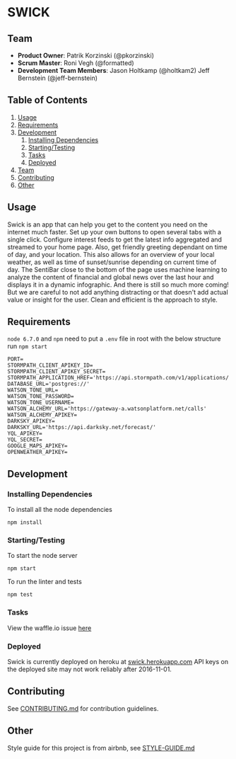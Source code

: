 # SWICK

## Team

  - __Product Owner__: Patrik Korzinski (@pkorzinski)
  - __Scrum Master__: Roni Vegh (@formatted)
  - __Development Team Members__: Jason Holtkamp (@holtkam2)
                                  Jeff Bernstein (@jeff-bernstein)

## Table of Contents

1. [Usage](#Usage)
1. [Requirements](#requirements)
1. [Development](#development)
    1. [Installing Dependencies](#installing-dependencies)
    1. [Starting/Testing](#starting/testing)
    1. [Tasks](#tasks)
    1. [Deployed](#deployed)
1. [Team](#team)
1. [Contributing](#contributing)
1. [Other](#other)

## Usage

Swick is an app that can help you get to the content you need on the internet much faster.
Set up your own buttons to open several tabs with a single click. Configure interest feeds to get the latest info aggregated and streamed to your home page. Also, get friendly greeting dependant on time of day, and your location. This also allows for an overview of your local weather, as well as time of sunset/sunrise depending on current time of day.
The SentiBar close to the bottom of the page uses machine learning to analyze the content of financial and global news over the last hour and displays it in a dynamic infographic.
And there is still so much more coming! But we are careful to not add anything distracting or that doesn't add actual value or insight for the user. Clean and efficient is the approach to style.

## Requirements

`node 6.7.0` and `npm`
need to put a `.env` file in root with the below structure
run `npm start`
```
PORT=
STORMPATH_CLIENT_APIKEY_ID=
STORMPATH_CLIENT_APIKEY_SECRET=
STORMPATH_APPLICATION_HREF='https://api.stormpath.com/v1/applications/'
DATABASE_URL='postgres://'
WATSON_TONE_URL=
WATSON_TONE_PASSWORD=
WATSON_TONE_USERNAME=
WATSON_ALCHEMY_URL='https://gateway-a.watsonplatform.net/calls'
WATSON_ALCHEMY_APIKEY=
DARKSKY_APIKEY=
DARKSKY_URL='https://api.darksky.net/forecast/'
YQL_APIKEY=
YQL_SECRET=
GOOGLE_MAPS_APIKEY=
OPENWEATHER_APIKEY=
```

## Development


### Installing Dependencies

To install all the node dependencies

```
npm install
```

### Starting/Testing

To start the node server
```
npm start
```

To run the linter and tests
```
npm test
```


### Tasks

View the waffle.io issue [here](https://waffle.io/HRR18-Harambe/Harambe)

### Deployed

Swick is currently deployed on heroku at [swick.herokuapp.com](http://swick.herokuapp.com/)
API keys on the deployed site may not work reliably after 2016-11-01.

## Contributing

See [CONTRIBUTING.md](CONTRIBUTING.md) for contribution guidelines.

## Other

Style guide for this project is from airbnb, see [STYLE-GUIDE.md](STYLE-GUIDE.md)

